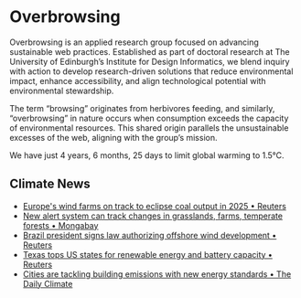 # Overbrowsing

Overbrowsing is an applied research group focused on advancing sustainable web practices. Established as part of doctoral research at The University of Edinburgh’s Institute for Design Informatics, we blend inquiry with action to develop research-driven solutions that reduce environmental impact, enhance accessibility, and align technological potential with environmental stewardship.

The term “browsing” originates from herbivores feeding, and similarly, “overbrowsing” in nature occurs when consumption exceeds the capacity of environmental resources. This shared origin parallels the unsustainable excesses of the web, aligning with the group’s mission.

<!-- clock-time -->
We have just 4 years, 6 months, 25 days to limit global warming to 1.5°C.
<!-- /clock-time -->

## Climate News
<!-- clock-news -->
- [Europe's wind farms on track to eclipse coal output in 2025 • Reuters](https://www.reuters.com/business/energy/europes-wind-farms-track-eclipse-coal-output-2025-maguire-2025-01-13/ )
- [New alert system can track changes in grasslands, farms, temperate forests • Mongabay](https://news.mongabay.com/short-article/2025/01/new-alert-system-can-track-changes-in-grasslands-farms-temperate-forests/ )
- [Brazil president signs law authorizing offshore wind development • Reuters](https://www.reuters.com/world/americas/brazil-president-signs-law-authorizing-offshore-wind-development-2025-01-11/ )
- [Texas tops US states for renewable energy and battery capacity • Reuters](https://www.reuters.com/business/energy/texas-tops-us-states-renewable-energy-battery-capacity-maguire-2025-01-09/ )
- [Cities are tackling building emissions with new energy standards • The Daily Climate](https://www.reuters.com/business/energy/texas-tops-us-states-renewable-energy-battery-capacity-maguire-2025-01-09/ )
<!-- /clock-news -->
